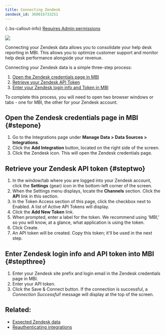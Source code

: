 ```yaml
---
title: Connecting Zendesk
zendesk_id: 360016733251
---
```


{:.bs-callout-info}
[Requires Admin permissions](../administrator/user-management/user-management.md)

![](../assets/Zendesk_logo.png)

Connecting your Zendesk data allows you to consolidate your help desk reporting in MBI. This allows you to optimize customer support and monitor help desk performance alongside your revenue.

Connecting your Zendesk data is a simple three-step process:

1. [Open the Zendesk credentials page in MBI](../#stepone)
1. [Retrieve your Zendesk API Token](../#steptwo)
1. [Enter your Zendesk login info and Token in MBI](../#stepthree)

To complete this process, you will need to open two browser windows or tabs - one for MBI, the other for your Zendesk account.

## Open the Zendesk credentials page in MBI {#stepone}

1. Go to the Integrations page under **Manage Data > Data Sources > Integrations**.
1. Click the **Add Integration** button, located on the right side of the screen.
1. Click the Zendesk icon. This will open the Zendesk credentials page.

## Retrieve your Zendesk API token {#steptwo}

1. In the window/tab where you are logged into your Zendesk account, click the **Settings** (gear) icon in the bottom-left corner of the screen.
1. When the Settings menu displays, locate the **Channels** section. Click the **API** link in this section.
1. In the Token Access section of this page, click the checkbox next to Enabled. A list of Active API Tokens will display.
1. Click the **Add New Token** link.
1. When prompted, enter a label for the token. We recommend using 'MBI,' so you will know, at a glance, what application is using the token.
1. Click Create.
1. An API token will be created. Copy this token; it'll be used in the next step.

## Enter Zendesk login info and API token into MBI {#stepthree}

1. Enter your Zendesk site prefix and login email in the Zendesk credentials page in MBI.
1. Enter your API token.
1. Click the Save & Connect button. If the connection is successful, a *Connection Successful!* message will display at the top of the screen.

## Related:

* [Expected Zendesk data](../data-analyst/importing-data/integrations/exp-zendesk-data.md)
* [Reauthenticating integrations](https://support.magento.com/hc/en-us/articles/360016733151)
